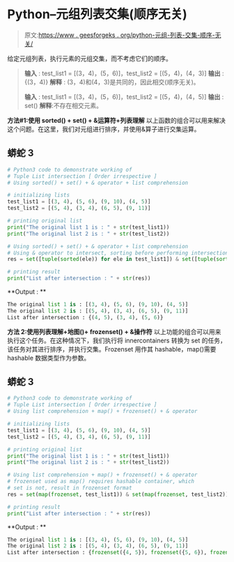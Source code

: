 # Python–元组列表交集(顺序无关)

> 原文:[https://www . geesforgeks . org/python-元组-列表-交集-顺序-无关/](https://www.geeksforgeeks.org/python-tuple-list-intersection-order-irrespective/)

给定元组列表，执行元素的元组交集，而不考虑它们的顺序。

> **输入** : test_list1 = [(3，4)，(5，6)]，test_list2 = [(5，4)，(4，3)]
> **输出** : {(3，4)}
> **解释** : (3，4)和(4，3)是共同的，因此相交(顺序无关)。
> 
> **输入** : test_list1 = [(3，4)，(5，6)]，test_list2 = [(5，4)，(4，5)]
> **输出** : set()
> **解释**:不存在相交元素。

**方法#1:使用 sorted() + set() + &运算符+列表理解**
以上函数的组合可以用来解决这个问题。在这里，我们对元组进行排序，并使用&算子进行交集运算。

## 蟒蛇 3

```py
# Python3 code to demonstrate working of
# Tuple List intersection [ Order irrespective ]
# Using sorted() + set() + & operator + list comprehension

# initializing lists
test_list1 = [(3, 4), (5, 6), (9, 10), (4, 5)]
test_list2 = [(5, 4), (3, 4), (6, 5), (9, 11)]

# printing original list
print("The original list 1 is : " + str(test_list1))
print("The original list 2 is : " + str(test_list2))

# Using sorted() + set() + & operator + list comprehension
# Using & operator to intersect, sorting before performing intersection
res = set([tuple(sorted(ele)) for ele in test_list1]) & set([tuple(sorted(ele)) for ele in test_list2])

# printing result
print("List after intersection : " + str(res))
```

**Output : **

```py
The original list 1 is : [(3, 4), (5, 6), (9, 10), (4, 5)]
The original list 2 is : [(5, 4), (3, 4), (6, 5), (9, 11)]
List after intersection : {(4, 5), (3, 4), (5, 6)}
```

**方法 2:使用列表理解+地图()+ frozenset() + &操作符**
以上功能的组合可以用来执行这个任务。在这种情况下，我们执行将 innercontainers 转换为 set 的任务，该任务对其进行排序，并执行交集。Frozenset 用作其 hashable，map()需要 hashable 数据类型作为参数。

## 蟒蛇 3

```py
# Python3 code to demonstrate working of
# Tuple List intersection [ Order irrespective ]
# Using list comprehension + map() + frozenset() + & operator

# initializing lists
test_list1 = [(3, 4), (5, 6), (9, 10), (4, 5)]
test_list2 = [(5, 4), (3, 4), (6, 5), (9, 11)]

# printing original list
print("The original list 1 is : " + str(test_list1))
print("The original list 2 is : " + str(test_list2))

# Using list comprehension + map() + frozenset() + & operator
# frozenset used as map() requires hashable container, which
# set is not, result in frozenset format
res = set(map(frozenset, test_list1)) & set(map(frozenset, test_list2))

# printing result
print("List after intersection : " + str(res))
```

**Output : **

```py
The original list 1 is : [(3, 4), (5, 6), (9, 10), (4, 5)]
The original list 2 is : [(5, 4), (3, 4), (6, 5), (9, 11)]
List after intersection : {frozenset({4, 5}), frozenset({5, 6}), frozenset({3, 4})}
```